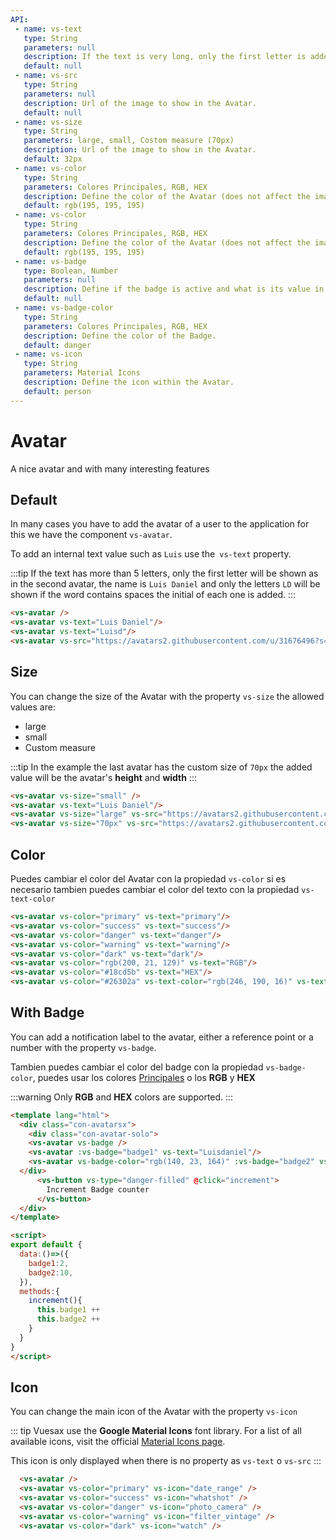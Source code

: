 ```yaml
---
API:
 - name: vs-text
   type: String
   parameters: null
   description: If the text is very long, only the first letter is added.
   default: null
 - name: vs-src
   type: String
   parameters: null
   description: Url of the image to show in the Avatar.
   default: null
 - name: vs-size
   type: String
   parameters: large, small, Costom measure (70px)
   description: Url of the image to show in the Avatar.
   default: 32px
 - name: vs-color
   type: String
   parameters: Colores Principales, RGB, HEX
   description: Define the color of the Avatar (does not affect the image).
   default: rgb(195, 195, 195)
 - name: vs-color
   type: String
   parameters: Colores Principales, RGB, HEX
   description: Define the color of the Avatar (does not affect the image).
   default: rgb(195, 195, 195)
 - name: vs-badge
   type: Boolean, Number
   parameters: null
   description: Define if the badge is active and what is its value in number.
   default: null
 - name: vs-badge-color
   type: String
   parameters: Colores Principales, RGB, HEX
   description: Define the color of the Badge.
   default: danger
 - name: vs-icon
   type: String
   parameters: Material Icons
   description: Define the icon within the Avatar.
   default: person
---
```


# Avatar

<box header>

  A nice avatar and with many interesting features

</box>


<box>

## Default

In many cases you have to add the avatar of a user to the application for this we have the component `vs-avatar`.

To add an internal text value such as `Luis` use the` vs-text` property.

:::tip
If the text has more than 5 letters, only the first letter will be shown as in the second avatar, the name is `Luis Daniel` and only the letters `LD` will be shown if the word contains spaces the initial of each one is added.
:::

<vuecode md center>
<div slot="demo">
  <vs-avatar />
  <vs-avatar vs-text="Luisdaniel"/>
  <vs-avatar vs-text="Luisd"/>
  <vs-avatar vs-text="Luis Daniel"/>
  <vs-avatar vs-src="https://avatars2.githubusercontent.com/u/31676496?s=460&v=4"/>
</div>
<div slot="code">

```html
<vs-avatar />
<vs-avatar vs-text="Luis Daniel"/>
<vs-avatar vs-text="Luisd"/>
<vs-avatar vs-src="https://avatars2.githubusercontent.com/u/31676496?s=460&v=4"/>
```

</div>
</vuecode>

</box>


<box>

## Size

You can change the size of the Avatar with the property `vs-size` the allowed values ​​are:

- large
- small
- Custom measure

:::tip
  In the example the last avatar has the custom size of `70px` the added value will be the avatar's **height** and **width**
:::

<vuecode md center>
<div slot="demo">
  <vs-avatar vs-size="small" />
  <vs-avatar vs-text="Luis Daniel"/>
  <vs-avatar vs-size="large" vs-src="https://avatars2.githubusercontent.com/u/31676496?s=460&v=4"/>
  <vs-avatar vs-size="70px" vs-src="https://avatars2.githubusercontent.com/u/31676496?s=460&v=4"/>
</div>
<div slot="code">

```html
<vs-avatar vs-size="small" />
<vs-avatar vs-text="Luis Daniel"/>
<vs-avatar vs-size="large" vs-src="https://avatars2.githubusercontent.com/u/31676496?s=460&v=4"/>
<vs-avatar vs-size="70px" vs-src="https://avatars2.githubusercontent.com/u/31676496?s=460&v=4"/>
```

</div>
</vuecode>
</box>

<box>

## Color

Puedes cambiar el color del Avatar con la propiedad `vs-color` si es necesario tambien puedes cambiar el color del texto con la propiedad `vs-text-color`

<vuecode md center>
<div slot="demo">
<vs-avatar vs-color="primary" vs-text="primary"/>
<vs-avatar vs-color="success" vs-text="success"/>
<vs-avatar vs-color="danger" vs-text="danger"/>
<vs-avatar vs-color="warning" vs-text="warning"/>
<vs-avatar vs-color="dark" vs-text="dark"/>
<vs-avatar vs-color="rgb(200, 21, 129)" vs-text="RGB"/>
<vs-avatar vs-color="#18cd5b" vs-text="HEX"/>
<vs-avatar vs-color="#26302a" vs-text-color="rgb(246, 190, 16)" vs-text="HEX RGB"/>
</div>
<div slot="code">

```html
<vs-avatar vs-color="primary" vs-text="primary"/>
<vs-avatar vs-color="success" vs-text="success"/>
<vs-avatar vs-color="danger" vs-text="danger"/>
<vs-avatar vs-color="warning" vs-text="warning"/>
<vs-avatar vs-color="dark" vs-text="dark"/>
<vs-avatar vs-color="rgb(200, 21, 129)" vs-text="RGB"/>
<vs-avatar vs-color="#18cd5b" vs-text="HEX"/>
<vs-avatar vs-color="#26302a" vs-text-color="rgb(246, 190, 16)" vs-text="HEX RGB"/>
```

</div>
</vuecode>
</box>

<box>

## With Badge

You can add a notification label to the avatar, either a reference point or a number with the property `vs-badge`.

Tambien puedes cambiar el color del badge con la propiedad `vs-badge-color`, puedes usar los colores [Principales](/theme/) o los **RGB** y **HEX**

:::warning
  Only **RGB** and **HEX** colors are supported.
:::

<vuecode md>
<div slot="demo">
  <Demos-Avatar-Badge />
</div>
<div slot="code">

```html
<template lang="html">
  <div class="con-avatarsx">
    <div class="con-avatar-solo">
    <vs-avatar vs-badge />
    <vs-avatar :vs-badge="badge1" vs-text="Luisdaniel"/>
    <vs-avatar vs-badge-color="rgb(140, 23, 164)" :vs-badge="badge2" vs-text="Luisd"/>
  </div>
      <vs-button vs-type="danger-filled" @click="increment">
        Increment Badge counter
      </vs-button>
  </div>
</template>

<script>
export default {
  data:()=>({
    badge1:2,
    badge2:10,
  }),
  methods:{
    increment(){
      this.badge1 ++
      this.badge2 ++
    }
  }
}
</script>
```

</div>
</vuecode>
</box>


<box>

## Icon

You can change the main icon of the Avatar with the property `vs-icon`

::: tip
Vuesax use the **Google Material Icons** font library. For a list of all available icons, visit the official [Material Icons page](https://material.io/icons/).

This icon is only displayed when there is no property as `vs-text` o `vs-src`
:::


<vuecode md>
<div slot="demo">
  <Demos-Avatar-Icons />
</div>
<div slot="code">

```html
  <vs-avatar />
  <vs-avatar vs-color="primary" vs-icon="date_range" />
  <vs-avatar vs-color="success" vs-icon="whatshot" />
  <vs-avatar vs-color="danger" vs-icon="photo_camera" />
  <vs-avatar vs-color="warning" vs-icon="filter_vintage" />
  <vs-avatar vs-color="dark" vs-icon="watch" />
```

</div>
</vuecode>
</box>
